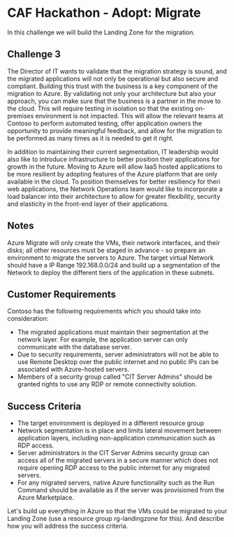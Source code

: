# CAF Hackathon - Adopt: Migrate

In this challenge we will build the Landing Zone for the migration.

## Challenge 3

The Director of IT wants to validate that the migration strategy is sound, and the migrated applications will not only be operational but also secure and compliant. Building this trust with the business is a key component of the migration to Azure. By validating not only your architecture but also your approach, you can make sure that the business is a partner in the move to the cloud. This will require testing in isolation so that the existing on-premises environment is not impacted. This will allow the relevant teams at Contoso to perform automated testing, offer application owners the opportunity to provide meaningful feedback, and allow for the migration to be performed as many times as it is needed to get it right.

In addition to maintaining their current segmentation, IT leadership would also like to introduce infrastructure to better position their applications for growth in the future. Moving to Azure will allow IaaS hosted applications to be more resilient by adopting features of the Azure platform that are only available in the cloud. To position themselves for better resiliency for theri web applications, the Network Operations team would like to incorporate a load balancer into their architecture to allow for greater flexibility, security and elasticity in the front-end layer of their applications.

## Notes
Azure Migrate will only create the VMs, their network interfaces, and their disks; all other resources must be staged in advance - so prepare an environment to migrate the servers to Azure.
The target virtual Network should have a IP Range 192.168.0.0/24 and build up a segmentation of the Network to deploy the different tiers of the application in these subnets.

## Customer Requirements

Contoso has the following requirements which you should take into consideration:

- The migrated applications must maintain their segmentation at the network layer. For example, the application server can only communicate with the database server.
- Due to security requirements, server administrators will not be able to use Remote Desktop over the public internet and no public IPs can be associated with Azure-hosted servers.
- Members of a security group called "CIT Server Admins" should be granted rights to use any RDP or remote connectivity solution.

## Success Criteria

- The target environment is deployed in a different resource group
- Network segmentation is in place and limits lateral movement between application layers, including non-application communication such as RDP access.
- Server administrators in the CIT Server Admins security group can access all of the migrated servers in a secure manner which does not require opening RDP access to the public internet for any migrated servers.
- For any migrated servers, native Azure functionality such as the Run Command should be available as if the server was provisioned from the Azure Marketplace.

Let's build up everything in Azure so that the VMs could be migrated to your Landing Zone (use a resource group rg-landingzone for this). And describe how you will address the success criteria.
